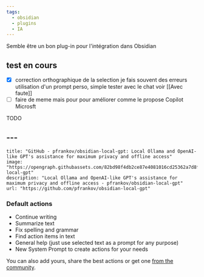 ```yaml
---
tags:
  - obsidian
  - plugins
  - IA
---
```

Semble être un bon plug-in pour l'intégration dans Obsidian

## test en cours

- [x] correction orthographique de la selection
      je fais souvent des erreurs 
      utilisation d'un prompt perso, simple tester avec le chat voir [[Avec faute]] 
- [ ] faire de meme mais pour pour améliorer comme le propose Copilot Microsft 

TODO 

## ---

```embed
title: "GitHub - pfrankov/obsidian-local-gpt: Local Ollama and OpenAI-like GPT's assistance for maximum privacy and offline access"
image: "https://opengraph.githubassets.com/82bd98f4db2ce87e4081016cd25362a7d8ffa1435aca5293cbc5626f9a08a228/pfrankov/obsidian-local-gpt"
description: "Local Ollama and OpenAI-like GPT's assistance for maximum privacy and offline access - pfrankov/obsidian-local-gpt"
url: "https://github.com/pfrankov/obsidian-local-gpt"
```

### Default actions


- Continue writing
- Summarize text
- Fix spelling and grammar
- Find action items in text
- General help (just use selected text as a prompt for any purpose)
- New System Prompt to create actions for your needs

You can also add yours, share the best actions or get one [from the community](https://github.com/pfrankov/obsidian-local-gpt/discussions/2).


